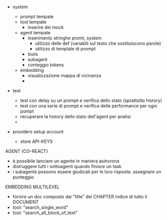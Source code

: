 


- system
  - prompt tempate
  - tool tempate
    - inserire dei mock
  - agent tempate
	- inserimento stringhe promt, system
    	- utilizzo delle def (variabili sul testo che sostituiscono parole)
    	- utilizzo di template di prompt
	- tools
	- subagent
	- conteggio tokens
  - embedding
    - visualizzazione mappa di vicinanza
    - 
  
- test
  - test con delay su un prompt e verifica dello stato (sprattutto history)
  - test con una serie di prompt e verifica delle performance per ogni pompt
  - recuperare la history dello stato dell'agent per analisi
  - 
  
- providers setup account
  - store API-KEYS



AGENT (CO-REACT)
- è possibile lanciare un agente in maniera asincrona
- distruggere tutti i sottoagenti quando finisce un task
- i subagents possono essere giudicati per le loro risposte. assegnare un punteggio

EMBEDDING MULTILEVEL
- fornire un doc composto dai "title" dei CHAPTER indice di tutto il DOCUMENT
- tool: "search_single_word"
- tool: "search_all_block_of_text"